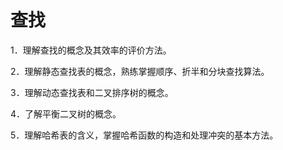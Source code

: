 # 查找

1．理解查找的概念及其效率的评价方法。

2．理解静态查找表的概念，熟练掌握顺序、折半和分块查找算法。

3．理解动态查找表和二叉排序树的概念。

4．了解平衡二叉树的概念。

5．理解哈希表的含义，掌握哈希函数的构造和处理冲突的基本方法。